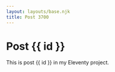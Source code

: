 ```yaml
---
layout: layouts/base.njk
title: Post 3700
---
```


# Post {{ id }}

This is post {{ id }} in my Eleventy project.
